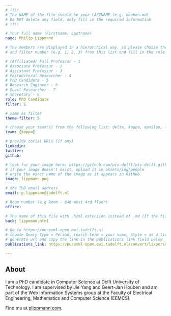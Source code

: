 ```yaml
---
# !!!!
# The NAME of the file should be your LASTNAME (e.g. houben.md)
# Do NOT delete any field, only fill in the required information
# !!!!

# Your full name (Firstname, Lastname)
name: Philip Lippmann

# The members are displayed in a hierarchical way, so please choose the role (e.g. Full Professor, Assistant Professor etc)
# and filter number (e.g. 1, 2, 3) from this list and fill in the role and filter from below:

# (Affiliated) Full Professor - 1
# Associate Professor - 2
# Assistant Professor - 3
# Postdoctoral Researcher - 4
# PhD Candidate - 5
# Research Engineer - 6
# Guest Researcher - 7
# Secretary - 8
role: PhD Candidate
filter: 5

# same as filter
theme-filter: 5

# choose your team(s) from the following list: delta, kappa, epsilon, lambda, cel
team: [kappa]

# provide social URLs (if any)
linkedin:
twitter:
github:

# look for your image here: https://github.com/wis-delft/wis-delft.github.io/tree/master/assets/img/people
# if your image doesn't exist, upload it in assets/img/people
# write the exact name of the image as it appears in GitHub  
image: lippmann.png

# the TUD email address
email: p.lippmann@tudelft.nl

# Room number (e.g Room - 840 West 4rd floor)
office:

# The name of this file with .html extension instead of .md (If the filename is ionescu.md, the "back" field will be ionescu.html)
back: lippmann.html

# Go to https://purexml-open.ewi.tudelft.nl
# choose Query Type = Person, search term = your name, Style = as a list
# generate url and copy the link in the publications_link field below
publications_link: https://purexml-open.ewi.tudelft.nl/convert/li/persons/8529291a-4645-40d0-8ad8-f3efce4e4b88

---
```


## About
I am a PhD candidate in Computer Science at Delft University of Technology. I am supervised by Jie Yang and Geert-Jan Houben and am part of the Web Information Systems group at the Faculty of Electrical Engineering, Mathematics and Computer Science (EEMCS).

Find me at [plippmann.com](https://plippmann.com).
